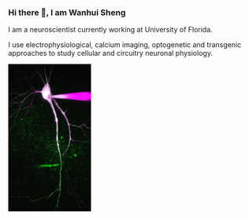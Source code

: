 ### Hi there 👋, I am Wanhui Sheng

I am a neuroscientist currently working at University of Florida.

I use electrophysiological, calcium imaging, optogenetic and transgenic approaches to study cellular and circuitry neuronal physiology.

<img src="merge-dual-patch.png" height="300"> 




<!--
**shengwanhui/shengwanhui** is a ✨ _special_ ✨ repository because its `README.md` (this file) appears on your GitHub profile.

Here are some ideas to get you started:

- 🔭 I’m currently working on ...
- 🌱 I’m currently learning ...
- 👯 I’m looking to collaborate on ...
- 🤔 I’m looking for help with ...
- 💬 Ask me about ...
- 📫 How to reach me: ...
- 😄 Pronouns: ...
- ⚡ Fun fact: ...
-->
